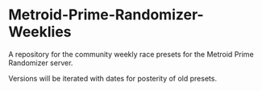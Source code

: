 # Metroid-Prime-Randomizer-Weeklies
A repository for the community weekly race presets for the Metroid Prime Randomizer server.

Versions will be iterated with dates for posterity of old presets.
